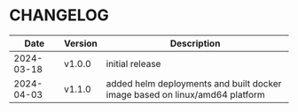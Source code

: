 # CHANGELOG
| Date       | Version | Description                                                                 |
|------------|---------|-----------------------------------------------------------------------------|
| 2024-03-18 | v1.0.0  | initial release                                                             |
| 2024-04-03 | v1.1.0  | added helm deployments and built docker image based on linux/amd64 platform |